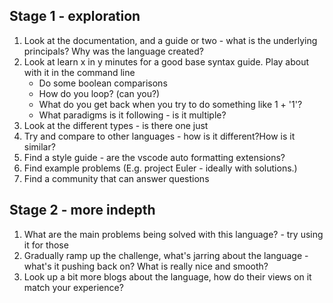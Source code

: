 ## Stage 1 - exploration

1. Look at the documentation, and a guide or two - what is the underlying principals? Why was the language created?
2. Look at learn x in y minutes for a good base syntax guide. Play about with it in the command line
   - Do some boolean comparisons
   - How do you loop? (can you?)
   - What do you get back when you try to do something like 1 + '1'?
   - What paradigms is it following - is it multiple?
3. Look at the different types - is there one just
4. Try and compare to other languages - how is it different?How is it similar?
5. Find a style guide - are the vscode auto formatting extensions?
6. Find example problems (E.g. project Euler - ideally with solutions.)
7. Find a community that can answer questions

## Stage 2 - more indepth

1. What are the main problems being solved with this language? - try using it for those
2. Gradually ramp up the challenge, what's jarring about the language - what's it pushing back on? What is really nice and smooth? 
3. Look up a bit more blogs about the language, how do their views on it match your experience?


